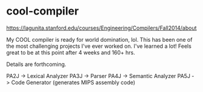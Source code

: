# cool-compiler

https://lagunita.stanford.edu/courses/Engineering/Compilers/Fall2014/about

My COOL compiler is ready for world domination, lol. This has been one of the most challenging projects I've ever worked on. I've learned a lot! Feels great to be at this point after 4 weeks and 160+ hrs.

Details are forthcoming.

PA2J -> Lexical Analyzer
PA3J -> Parser
PA4J -> Semantic Analyzer
PA5J -> Code Generator (generates MIPS assembly code)
